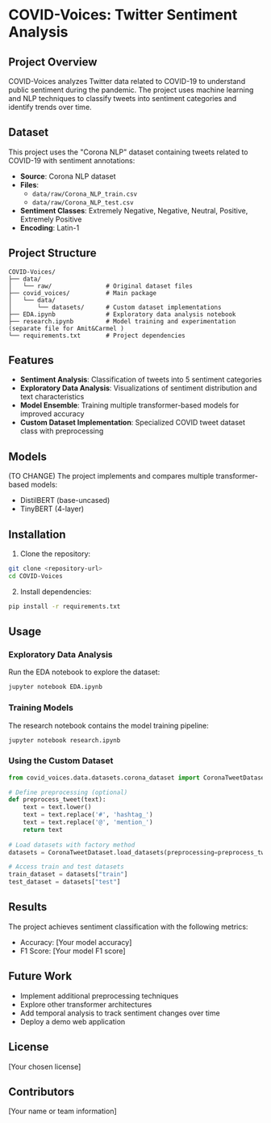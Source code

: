 # COVID-Voices: Twitter Sentiment Analysis

## Project Overview

COVID-Voices analyzes Twitter data related to COVID-19 to understand public sentiment during the pandemic. The project uses machine learning and NLP techniques to classify tweets into sentiment categories and identify trends over time.

## Dataset

This project uses the "Corona NLP" dataset containing tweets related to COVID-19 with sentiment annotations:

- **Source**: Corona NLP dataset
- **Files**: 
  - `data/raw/Corona_NLP_train.csv`
  - `data/raw/Corona_NLP_test.csv`
- **Sentiment Classes**: Extremely Negative, Negative, Neutral, Positive, Extremely Positive
- **Encoding**: Latin-1

## Project Structure

```
COVID-Voices/
├── data/
│   └── raw/               # Original dataset files
├── covid_voices/          # Main package
│   └── data/
│       └── datasets/      # Custom dataset implementations
├── EDA.ipynb              # Exploratory data analysis notebook
├── research.ipynb         # Model training and experimentation (separate file for Amit&Carmel )
└── requirements.txt       # Project dependencies
```

## Features

- **Sentiment Analysis**: Classification of tweets into 5 sentiment categories
- **Exploratory Data Analysis**: Visualizations of sentiment distribution and text characteristics
- **Model Ensemble**: Training multiple transformer-based models for improved accuracy
- **Custom Dataset Implementation**: Specialized COVID tweet dataset class with preprocessing

## Models

(TO CHANGE)
The project implements and compares multiple transformer-based models:
- DistilBERT (base-uncased)
- TinyBERT (4-layer)

## Installation

1. Clone the repository:
```bash
git clone <repository-url>
cd COVID-Voices
```

2. Install dependencies:
```bash
pip install -r requirements.txt
```

## Usage

### Exploratory Data Analysis

Run the EDA notebook to explore the dataset:
```bash
jupyter notebook EDA.ipynb
```

### Training Models

The research notebook contains the model training pipeline:
```bash
jupyter notebook research.ipynb
```

### Using the Custom Dataset

```python
from covid_voices.data.datasets.corona_dataset import CoronaTweetDataset

# Define preprocessing (optional)
def preprocess_tweet(text):
    text = text.lower()
    text = text.replace('#', 'hashtag_')
    text = text.replace('@', 'mention_')
    return text
    
# Load datasets with factory method
datasets = CoronaTweetDataset.load_datasets(preprocessing=preprocess_tweet)

# Access train and test datasets
train_dataset = datasets["train"]
test_dataset = datasets["test"]
```

## Results

The project achieves sentiment classification with the following metrics:
- Accuracy: [Your model accuracy]
- F1 Score: [Your model F1 score]

## Future Work

- Implement additional preprocessing techniques
- Explore other transformer architectures
- Add temporal analysis to track sentiment changes over time
- Deploy a demo web application

## License

[Your chosen license]

## Contributors

[Your name or team information]
